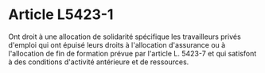 # Article L5423-1

Ont droit à une allocation de solidarité spécifique les travailleurs privés d'emploi qui ont épuisé leurs droits à l'allocation d'assurance ou à l'allocation de fin de formation prévue par l'article L. 5423-7 et qui satisfont à des conditions d'activité antérieure et de ressources.